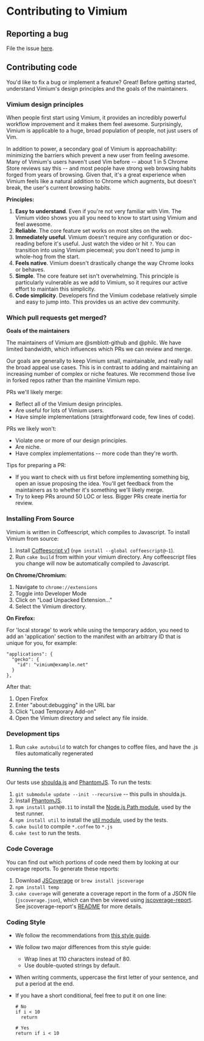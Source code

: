 # Contributing to Vimium

## Reporting a bug

File the issue [here](https://github.com/philc/vimium/issues).

## Contributing code

You'd like to fix a bug or implement a feature? Great! Before getting started, understand Vimium's design
principles and the goals of the maintainers.

### Vimium design principles

When people first start using Vimium, it provides an incredibly powerful workflow improvement and it makes
them feel awesome. Surprisingly, Vimium is applicable to a huge, broad population of people, not just users of
Vim.

In addition to power, a secondary goal of Vimium is approachability: minimizing the barriers which prevent a
new user from feeling awesome. Many of Vimium's users haven't used Vim before -- about 1 in 5 Chrome Store
reviews say this -- and most people have strong web browsing habits forged from years of browsing. Given that,
it's a great experience when Vimium feels like a natural addition to Chrome which augments, but doesn't break,
the user's current browsing habits.

**Principles:**

1. **Easy to understand**. Even if you're not very familiar with Vim. The Vimium video shows you all you need
   to know to start using Vimium and feel awesome.
2. **Reliable**. The core feature set works on most sites on the web.
3. **Immediately useful**. Vimium doesn't require any configuration or doc-reading before it's useful. Just
   watch the video or hit `?`. You can transition into using Vimium piecemeal; you don't need to jump in
   whole-hog from the start.
4. **Feels native**. Vimium doesn't drastically change the way Chrome looks or behaves.
5. **Simple**. The core feature set isn't overwhelming. This principle is particularly vulnerable as we add to
   Vimium, so it requires our active effort to maintain this simplicity.
6. **Code simplicity**. Developers find the Vimium codebase relatively simple and easy to jump into. This
   provides us an active dev community.

### Which pull requests get merged?

**Goals of the maintainers**

The maintainers of Vimium are @smblott-github and @philc. We have limited bandwidth, which influences which
PRs we can review and merge.

Our goals are generally to keep Vimium small, maintainable, and really nail the broad appeal use cases. This
is in contrast to adding and maintaining an increasing number of complex or niche features. We recommend those
live in forked repos rather than the mainline Vimium repo.

PRs we'll likely merge:

* Reflect all of the Vimium design principles.
* Are useful for lots of Vimium users.
* Have simple implementations (straightforward code, few lines of code).

PRs we likely won't:

* Violate one or more of our design principles.
* Are niche.
* Have complex implementations -- more code than they're worth.

Tips for preparing a PR:

* If you want to check with us first before implementing something big, open an issue proposing the idea.
  You'll get feedback from the maintainers as to whether it's something we'll likely merge.
* Try to keep PRs around 50 LOC or less. Bigger PRs create inertia for review.

### Installing From Source

Vimium is written in Coffeescript, which compiles to Javascript. To
install Vimium from source:

 1. Install [Coffeescript v1](http://coffeescript.org/#installation) (`npm install --global coffeescript@~1`).
 1. Run `cake build` from within your vimium directory. Any coffeescript files you change will now be automatically compiled to Javascript.

**On Chrome/Chromium:**

 1. Navigate to `chrome://extensions`
 1. Toggle into Developer Mode
 1. Click on "Load Unpacked Extension..."
 1. Select the Vimium directory.

**On Firefox:**

For 'local storage' to work while using the temporary addon, you need to add an 'application' section to the
manifest with an arbitrary ID that is unique for you, for example:

    "applications": {
      "gecko": {
        "id": "vimium@example.net"
      }
    },

After that:

 1. Open Firefox
 1. Enter "about:debugging" in the URL bar
 1. Click "Load Temporary Add-on"
 1. Open the Vimium directory and select any file inside.

### Development tips

 1. Run `cake autobuild` to watch for changes to coffee files, and have the .js files automatically
    regenerated

### Running the tests

Our tests use [shoulda.js](https://github.com/philc/shoulda.js) and [PhantomJS](http://phantomjs.org/). To run the tests:

 1. `git submodule update --init --recursive` -- this pulls in shoulda.js.
 1. Install [PhantomJS](http://phantomjs.org/download.html).
 1. `npm install path@0.11` to install the [Node.js Path module](https://nodejs.org/api/path.html), used by the test runner.
 1. `npm install util` to install the [util module](https://www.npmjs.com/package/util), used by the tests.
 1. `cake build` to compile `*.coffee` to `*.js`
 1. `cake test` to run the tests.

### Code Coverage

You can find out which portions of code need them by looking at our coverage reports. To generate these
reports:

 1. Download [JSCoverage](https://siliconforks.com/jscoverage/download.html) or `brew install jscoverage`
 1. `npm install temp`
 1. `cake coverage` will generate a coverage report in the form of a JSON file (`jscoverage.json`), which can
    then be viewed using [jscoverage-report](https://github.com/int3/jscoverage-report).  See
    jscoverage-report's [README](https://github.com/int3/jscoverage-report#jscoverage-report) for more details.

### Coding Style

  * We follow the recommendations from
    [this style guide](https://github.com/polarmobile/coffeescript-style-guide).
  * We follow two major differences from this style guide:
    * Wrap lines at 110 characters instead of 80.
    * Use double-quoted strings by default.
  * When writing comments, uppercase the first letter of your sentence, and put a period at the end.
  * If you have a short conditional, feel free to put it on one line:

        # No
        if i < 10
          return

        # Yes
        return if i < 10
